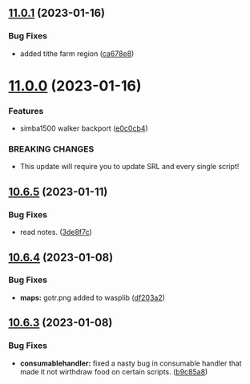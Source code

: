 ## [11.0.1](https://github.com/Torwent/WaspLib/compare/v11.0.0...v11.0.1) (2023-01-16)


### Bug Fixes

* added tithe farm region ([ca678e8](https://github.com/Torwent/WaspLib/commit/ca678e8de5160bb6a18e2161a4ec58e7cf4e3ba6))



# [11.0.0](https://github.com/Torwent/WaspLib/compare/v10.6.5...v11.0.0) (2023-01-16)


### Features

* simba1500 walker backport ([e0c0cb4](https://github.com/Torwent/WaspLib/commit/e0c0cb475959d1b976a25aad0c2817627a008b52))


### BREAKING CHANGES

* This update will require you to update SRL and every single script!



## [10.6.5](https://github.com/Torwent/WaspLib/compare/v10.6.4...v10.6.5) (2023-01-11)


### Bug Fixes

* read notes. ([3de8f7c](https://github.com/Torwent/WaspLib/commit/3de8f7c3c830d7123f208be628c31d258e3a9eea))



## [10.6.4](https://github.com/Torwent/WaspLib/compare/v10.6.3...v10.6.4) (2023-01-08)


### Bug Fixes

* **maps:** gotr.png added to wasplib ([df203a2](https://github.com/Torwent/WaspLib/commit/df203a24cd878242ee4c8550c574c2ff5f3390f4))



## [10.6.3](https://github.com/Torwent/WaspLib/compare/v10.6.2...v10.6.3) (2023-01-08)


### Bug Fixes

* **consumablehandler:** fixed a nasty bug in consumable handler that made it not wirthdraw food on certain scripts. ([b9c85a8](https://github.com/Torwent/WaspLib/commit/b9c85a86e9aa70834ddde3baf7d71b1d03350a48))



